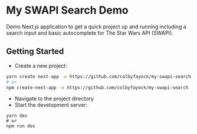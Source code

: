 # My SWAPI Search Demo

Demo Next.js application to get a quick project up and running including a search input and basic autocomplete for The Star Wars API (SWAPI).

## Getting Started
* Create a new project:
```bash
yarn create next-app -e https://github.com/colbyfayock/my-swapi-search
# or
npm create-next-app -e https://github.com/colbyfayock/my-swapi-search
```
* Navigate to the project directory
* Start the development server:
```
yarn dev
# or
npm run dev
```
